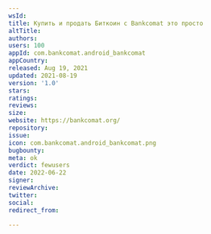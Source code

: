 ```yaml
---
wsId: 
title: Купить и продать Биткоин с Bankcomat это просто
altTitle: 
authors: 
users: 100
appId: com.bankcomat.android_bankcomat
appCountry: 
released: Aug 19, 2021
updated: 2021-08-19
version: '1.0'
stars: 
ratings: 
reviews: 
size: 
website: https://bankcomat.org/
repository: 
issue: 
icon: com.bankcomat.android_bankcomat.png
bugbounty: 
meta: ok
verdict: fewusers
date: 2022-06-22
signer: 
reviewArchive: 
twitter: 
social: 
redirect_from: 

---
```


